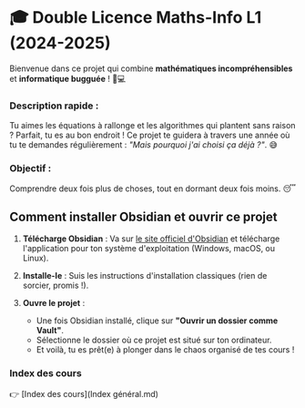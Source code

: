 # 🎓 Double Licence Maths-Info L1 (2024-2025)

Bienvenue dans ce projet qui combine **mathématiques incompréhensibles** et **informatique bugguée** ! 🧠💻

### Description rapide :
Tu aimes les équations à rallonge et les algorithmes qui plantent sans raison ? Parfait, tu es au bon endroit ! Ce projet te guidera à travers une année où tu te demandes régulièrement : *"Mais pourquoi j'ai choisi ça déjà ?"*. 😅

### Objectif :
Comprendre deux fois plus de choses, tout en dormant deux fois moins. 😴

## Comment installer Obsidian et ouvrir ce projet

1. **Télécharge Obsidian** : 
   Va sur [le site officiel d'Obsidian](https://obsidian.md) et télécharge l'application pour ton système d'exploitation (Windows, macOS, ou Linux).

2. **Installe-le** : 
   Suis les instructions d'installation classiques (rien de sorcier, promis !).

3. **Ouvre le projet** :
   - Une fois Obsidian installé, clique sur **"Ouvrir un dossier comme Vault"**.
   - Sélectionne le dossier où ce projet est situé sur ton ordinateur.
   - Et voilà, tu es prêt(e) à plonger dans le chaos organisé de tes cours !

### Index des cours
👉 [Index des cours](Index général.md)